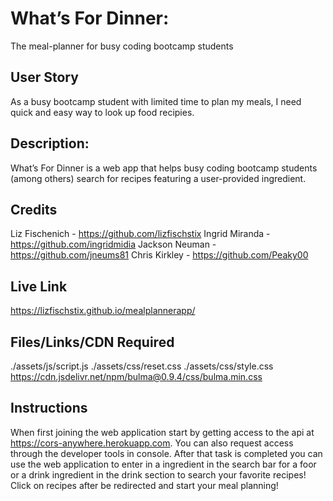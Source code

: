 # What’s For Dinner: 
The meal-planner for busy coding bootcamp students
## User Story
As a busy bootcamp student with limited time to plan my meals, I need quick and easy way to look up food recipies.
## Description:
What’s For Dinner is a web app that helps busy coding bootcamp students (among others) search for recipes featuring a user-provided ingredient.
## Credits
Liz Fischenich - https://github.com/lizfischstix
Ingrid Miranda - https://github.com/ingridmidia
Jackson Neuman - https://github.com/jneums81
Chris Kirkley - https://github.com/Peaky00
## Live Link
https://lizfischstix.github.io/mealplannerapp/
## Files/Links/CDN Required
./assets/js/script.js
./assets/css/reset.css
./assets/css/style.css  
https://cdn.jsdelivr.net/npm/bulma@0.9.4/css/bulma.min.css
## Instructions
When first joining the web application start by getting access to the api at https://cors-anywhere.herokuapp.com. You can also request access through the developer tools in console. After that task is completed you can use the web application to enter in a ingredient in the search bar for a foor or a drink ingredient in the drink section to search your favorite recipes! Click on recipes after be redirected and start your meal planning!